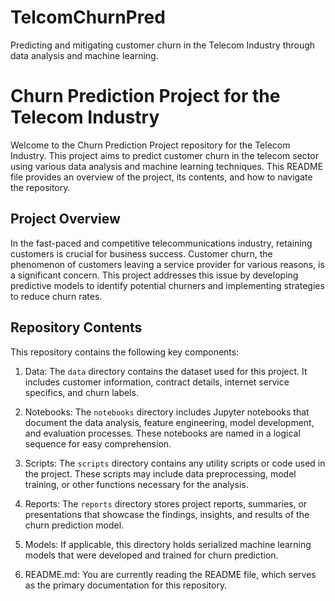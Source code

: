 # TelcomChurnPred
Predicting and mitigating customer churn in the Telecom Industry through data analysis and machine learning.

# Churn Prediction Project for the Telecom Industry

Welcome to the Churn Prediction Project repository for the Telecom Industry. This project aims to predict customer churn in the telecom sector using various data analysis and machine learning techniques. This README file provides an overview of the project, its contents, and how to navigate the repository.

## Project Overview

In the fast-paced and competitive telecommunications industry, retaining customers is crucial for business success. Customer churn, the phenomenon of customers leaving a service provider for various reasons, is a significant concern. This project addresses this issue by developing predictive models to identify potential churners and implementing strategies to reduce churn rates.

## Repository Contents

This repository contains the following key components:

1. Data: The `data` directory contains the dataset used for this project. It includes customer information, contract details, internet service specifics, and churn labels.

2. Notebooks: The `notebooks` directory includes Jupyter notebooks that document the data analysis, feature engineering, model development, and evaluation processes. These notebooks are named in a logical sequence for easy comprehension.

3. Scripts: The `scripts` directory contains any utility scripts or code used in the project. These scripts may include data preprocessing, model training, or other functions necessary for the analysis.

4. Reports: The `reports` directory stores project reports, summaries, or presentations that showcase the findings, insights, and results of the churn prediction model.

5. Models: If applicable, this directory holds serialized machine learning models that were developed and trained for churn prediction.

6. README.md: You are currently reading the README file, which serves as the primary documentation for this repository.


